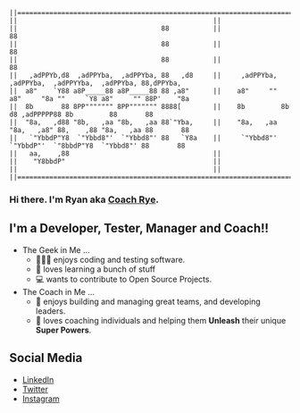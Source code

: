 ```
||===================================================================================================================
||                                                 ||
||                                    88           ||                                                 88   
||                                    88           ||                                                 88  
||                                    88           ||                                                 88   
||   ,adPPYb,d8  ,adPPYba,  ,adPPYba, 88   ,d8     ||     ,adPPYba,  ,adPPYba,  ,adPPYYba,  ,adPPYba, 88,dPPYba,   
||  a8"    `Y88 a8P_____88 a8P_____88 88 ,a8"      ||    a8"     "" a8"     "8a ""     `Y8 a8"     "" 88P'    "8a  
||  8b       88 8PP""""""" 8PP""""""" 8888[        ||    8b         8b       d8 ,adPPPPP88 8b         88       88  
||  "8a,   ,d88 "8b,   ,aa "8b,   ,aa 88`"Yba,     ||    "8a,   ,aa "8a,   ,a8" 88,    ,88 "8a,   ,aa 88       88  
||   `"YbbdP"Y8  `"Ybbd8"'  `"Ybbd8"' 88   `Y8a    ||     `"Ybbd8"'  `"YbbdP"'  `"8bbdP"Y8  `"Ybbd8"' 88       88  
||   aa,    ,88                                    ||
||    "Y8bbdP"                                     ||
||                                                 ||
||================================================================================================================
```

### Hi there. I'm Ryan aka [Coach Rye][website]. 

## I'm a Developer, Tester, Manager and Coach!!

- The Geek in Me ... 
   - 👨🏻‍💻 enjoys coding and testing software. 
   - 📖 loves learning a bunch of stuff 
   - 💻 wants to contribute to Open Source Projects.
- The Coach in Me ...
   - 👥 enjoys building and managing great teams, and developing leaders. 
   - 🌱 loves coaching individuals and helping them **Unleash** their unique **Super Powers**.

## Social Media

- <a href="https://ph.linkedin.com/in/ryansalvanera" target="_blank">LinkedIn</a>
- <a href="https://twitter.com/coachrye34" target="_blank">Twitter</a>
- <a href="https://instagr.am/coachrye" target="_blank">Instagram</a>


<!-- 
### Now Playing on Spotify 🎧
TODO: https://www.youtube.com/watch?v=n6d4KHSKqGk
[<img src="https://now-playing-codestackr.vercel.app/api/spotify-playing" alt="coachRye Spotify Playing" width="350" />](https://open.spotify.com/user/ryansalvanera)


TODO: https://github.com/codeSTACKr
-->


<!--
**pinoytesters/pinoytesters** is a ✨ _special_ ✨ repository because its `README.md` (this file) appears on your GitHub profile.

https://ascii.co.uk/art

Here are some ideas to get you started:

- 🔭 I’m currently working on ...
- 🌱 I’m currently learning ...
- 👯 I’m looking to collaborate on ...
- 🤔 I’m looking for help with ...
- 💬 Ask me about ...
- 📫 How to reach me: ...
- 😄 Pronouns: ...
- ⚡ Fun fact: ...
-->


[website]: https://coachrye.com
